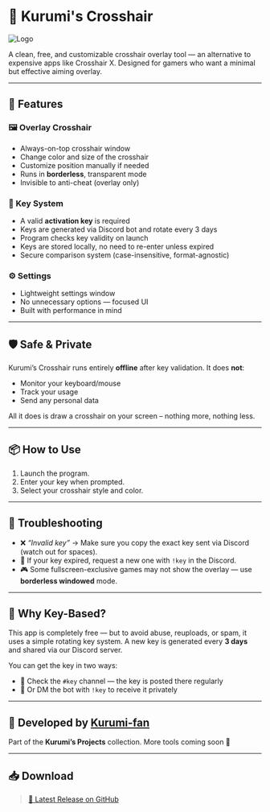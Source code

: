 # 🎯 Kurumi's Crosshair

![Logo](https://imgur.com/b4c8SL1.png)

A clean, free, and customizable crosshair overlay tool — an alternative to expensive apps like Crosshair X. Designed for gamers who want a minimal but effective aiming overlay.

---

## 🚀 Features

### 🖼️ Overlay Crosshair
- Always-on-top crosshair window
- Change color and size of the crosshair
- Customize position manually if needed
- Runs in **borderless**, transparent mode
- Invisible to anti-cheat (overlay only)

### 🔐 Key System
- A valid **activation key** is required
- Keys are generated via Discord bot and rotate every 3 days
- Program checks key validity on launch
- Keys are stored locally, no need to re-enter unless expired
- Secure comparison system (case-insensitive, format-agnostic)

### ⚙️ Settings
- Lightweight settings window
- No unnecessary options — focused UI
- Built with performance in mind

---

## 🛡️ Safe & Private

Kurumi’s Crosshair runs entirely **offline** after key validation. It does **not**:

- Monitor your keyboard/mouse
- Track your usage
- Send any personal data

All it does is draw a crosshair on your screen – nothing more, nothing less.

---

## 📦 How to Use

1. Launch the program.
2. Enter your key when prompted.
3. Select your crosshair style and color.

---

## 🧠 Troubleshooting

- ❌ _“Invalid key”_ → Make sure you copy the exact key sent via Discord (watch out for spaces).
- 🔄 If your key expired, request a new one with `!key` in the Discord.
- 🎮 Some fullscreen-exclusive games may not show the overlay — use **borderless windowed** mode.

---

## 🧾 Why Key-Based?

This app is completely free — but to avoid abuse, reuploads, or spam, it uses a simple rotating key system.
A new key is generated every **3 days** and shared via our Discord server.

You can get the key in two ways:

* 📌 Check the `#key` channel — the key is posted there regularly
* 🤖 Or DM the bot with `!key` to receive it privately

---

## 👤 Developed by [Kurumi-fan](https://github.com/Kurumi-fan)

Part of the **Kurumi’s Projects** collection.
More tools coming soon 💜

---

## 📥 Download

> [📁 Latest Release on GitHub](https://github.com/Kurumi-fan/Kurumi-s-Crosshair/releases)
